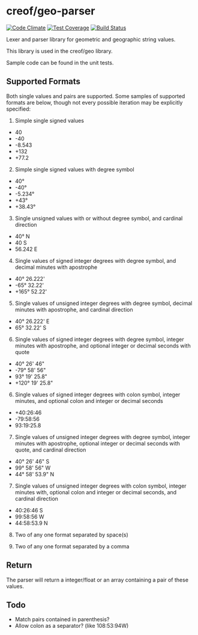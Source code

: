 # creof/geo-parser

[![Code Climate](https://codeclimate.com/github/creof/geo-parse/badges/gpa.svg)](https://codeclimate.com/github/creof/geo-parse)
[![Test Coverage](https://codeclimate.com/github/creof/geo-parse/badges/coverage.svg)](https://codeclimate.com/github/creof/geo-parse/coverage)
[![Build Status](https://travis-ci.org/creof/geo-parse.svg?branch=master)](https://travis-ci.org/creof/geo-parse)

Lexer and parser library for geometric and geographic string values.

This library is used in the creof/geo library.

Sample code can be found in the unit tests.

## Supported Formats

Both single values and pairs are supported. Some samples of supported formats are below, though not every possible iteration may be explicitly specified:

1. Simple single signed values
 * 40
 * -40
 * -8.543
 * +132
 * +77.2

2. Simple single signed values with degree symbol
 * 40°
 * -40°
 * -5.234°
 * +43°
 * +38.43°

3. Single unsigned values with or without degree symbol, and cardinal direction
 * 40° N
 * 40 S
 * 56.242 E

4. Single values of signed integer degrees with degree symbol, and decimal minutes with apostrophe
 * 40° 26.222'
 * -65° 32.22'
 * +165° 52.22'

5. Single values of unsigned integer degrees with degree symbol, decimal minutes with apostrophe, and cardinal direction
 * 40° 26.222' E
 * 65° 32.22' S

6. Single values of signed integer degrees with degree symbol, integer minutes with apostrophe, and optional integer or decimal seconds with quote
 * 40° 26' 46"
 * -79° 58' 56"
 * 93° 19' 25.8"
 * +120° 19' 25.8"

6. Single values of signed integer degrees with colon symbol, integer minutes, and optional colon and integer or decimal seconds
 * +40:26:46
 * -79:58:56
 * 93:19:25.8

7. Single values of unsigned integer degrees with degree symbol, integer minutes with apostrophe, optional integer or decimal seconds with quote, and cardinal direction
 * 40° 26' 46" S
 * 99° 58' 56" W
 * 44° 58' 53.9" N

7. Single values of unsigned integer degrees with colon symbol, integer minutes with, optional colon and integer or decimal seconds, and cardinal direction
 * 40:26:46 S
 * 99:58:56 W
 * 44:58:53.9 N

8. Two of any one format separated by space(s)

9. Two of any one format separated by a comma

## Return

The parser will return a integer/float or an array containing a pair of these values.

## Todo
* Match pairs contained in parenthesis?
* Allow colon as a separator? (like 108:53:94W)
